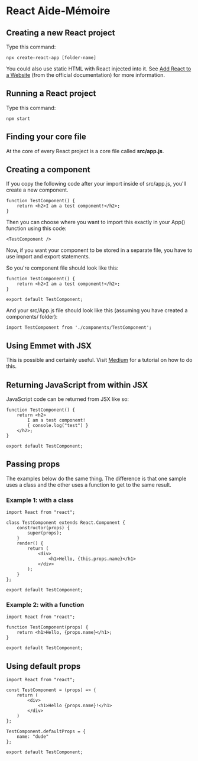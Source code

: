 # React Aide-Mémoire

## Creating a new React project

Type this command:

    npx create-react-app [folder-name]

You could also use static HTML with React injected into it. See [Add React to a Website](https://reactjs.org/docs/add-react-to-a-website.html) (from the official documentation) for more information.

## Running a React project

Type this command:

    npm start

## Finding your core file

At the core of every React project is a core file called **src/app.js**.

## Creating a component

If you copy the following code after your import inside of src/app.js, you'll create a new component.

    function TestComponent() {
        return <h2>I am a test component!</h2>;
    }

Then you can choose where you want to import this exactly in your App() function using this code:

    <TestComponent />

Now, if you want your component to be stored in a separate file, you have to use import and export statements.

So you're component file should look like this:

    function TestComponent() {
        return <h2>I am a test component!</h2>;
    }

    export default TestComponent;

And your src/App.js file should look like this (assuming you have created a components/ folder):

    import TestComponent from './components/TestComponent';

## Using Emmet with JSX

This is possible and certainly useful. Visit [Medium](https://medium.com/@eshwaren/enable-emmet-support-for-jsx-in-visual-studio-code-react-f1f5dfe8809c) for a tutorial on how to do this.

## Returning JavaScript from within JSX

JavaScript code can be returned from JSX like so:

    function TestComponent() {
        return <h2>
            I am a test component!
            { console.log("test") }
        </h2>;
    }

    export default TestComponent;

## Passing props

The examples below do the same thing. The difference is that one sample uses a class and the other uses a function to get to the same result.

### Example 1: with a class

    import React from "react";

    class TestComponent extends React.Component {
        constructor(props) {
            super(props);
        }
        render() {
            return (
                <div>
                    <h1>Hello, {this.props.name}</h1>
                </div>
            );
        }
    };

    export default TestComponent;

### Example 2: with a function

    import React from "react";

    function TestComponent(props) {
        return <h1>Hello, {props.name}</h1>;
    }

    export default TestComponent;

## Using default props

    import React from "react";

    const TestComponent = (props) => {
        return (
            <div>
                <h1>Hello {props.name}!</h1>
            </div>
        )
    };

    TestComponent.defaultProps = {
        name: "dude"
    };

    export default TestComponent;